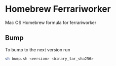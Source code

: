 # Homebrew Ferrariworker

Mac OS Homebrew formula for ferrariworker


## Bump

To bump to the next version run

```bash
sh bump.sh <version> <binary_tar_sha256>
```